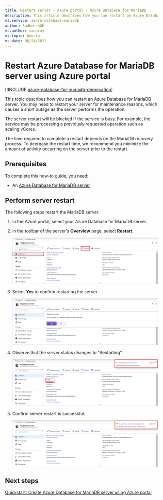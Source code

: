 ```yaml
---
title: Restart server - Azure portal - Azure Database for MariaDB
description: This article describes how you can restart an Azure Database for MariaDB server using the Azure Portal.
ms.service: azure-database-mariadb
author: SudheeshGH
ms.author: sunaray
ms.topic: how-to
ms.date: 06/24/2022
---
```


# Restart Azure Database for MariaDB server using Azure portal

[!INCLUDE [azure-database-for-mariadb-deprecation](includes/azure-database-for-mariadb-deprecation.md)]

This topic describes how you can restart an Azure Database for MariaDB server. You may need to restart your server for maintenance reasons, which causes a short outage as the server performs the operation.

The server restart will be blocked if the service is busy. For example, the service may be processing a previously requested operation such as scaling vCores.

The time required to complete a restart depends on the MariaDB recovery process. To decrease the restart time, we recommend you minimize the amount of activity occurring on the server prior to the restart.

## Prerequisites

To complete this how-to guide, you need:
- An [Azure Database for MariaDB server](./quickstart-create-mariadb-server-database-using-azure-portal.md)

## Perform server restart

The following steps restart the MariaDB server:

1. In the Azure portal, select your Azure Database for MariaDB server.

2. In the toolbar of the server's **Overview** page, select **Restart**.

   ![Azure Database for MariaDB - Overview - Restart button](./media/howto-restart-server-portal/2-server.png)

3. Select **Yes** to confirm restarting the server.

   ![Azure Database for MariaDB - Restart confirm](./media/howto-restart-server-portal/3-restart-confirm.png)

4. Observe that the server status changes to "Restarting".

   ![Azure Database for MariaDB - Restart status](./media/howto-restart-server-portal/4-restarting-status.png)

5. Confirm server restart is successful.

   ![Azure Database for MariaDB - Restart success](./media/howto-restart-server-portal/5-restart-success.png)

## Next steps

[Quickstart: Create Azure Database for MariaDB server using Azure portal](./quickstart-create-mariadb-server-database-using-azure-portal.md)
